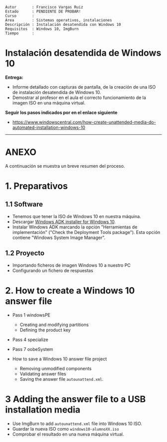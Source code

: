 
```
Autor       : Francisco Vargas Ruiz
Estado      : PENDIENTE DE PROBAR!
Curso       :
Area        : Sistemas operativos, instalaciones
Descripción : Instalación desatendida con Windows 10
Requisitos  : Windows 10, ImgBurn
Tiempo      :
```

# Instalación desatendida de Windows 10

**Entrega:**
* Informe detallado con capturas de pantalla, de la creación de una ISO de instalación desatendida de Windows 10.
* Demostrar al profesor en el aula el correcto funcionamiento de la imagen ISO en una máquina virtual.

**Seguir los pasos indicados por en el enlace siguiente**
* https://www.windowscentral.com/how-create-unattended-media-do-automated-installation-windows-10

---

# ANEXO

A continuación se muestra un breve resumen del proceso.

# 1. Preparativos

## 1.1 Software

* Tenemos que tener la ISO de Windows 10 en nuestra máquina.
* Descargar [Windows ADK installer for Windows 10](https://go.microsoft.com/fwlink/?linkid=873065).
* Instalar Windows ADK marcando la opción "Herramientas de implementación" ("Check the Deployment Tools package"). Esta opción contiene "Windows System Image Manager".

## 1.2 Proyecto

* Importando ficheros de imagen Windows 10 a nuestro PC
* Configurando un fichero de respuestas

# 2. How to create a Windows 10 answer file

* Pass 1 windowsPE
    * Creating and modifying partitions
    * Defining the product key
* Pass 4 specialize
* Pass 7 oobeSystem

* How to save a Windows 10 answer file project
    * Removing unmodified components
    * Validating answer files
    * Saving the answer file `autounattend.xml`.

# 3 Adding the answer file to a USB installation media

* Use ImgBurn to add `autounattend.xml` file into Windows 10 ISO.
* Guardar la nueva ISO como `windows10-alumnoXX.iso`
* Comprobar el resultado en una nueva máquina virtual.

